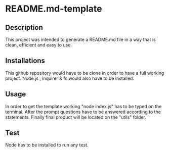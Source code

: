 # README.md-template

## Description
This project was intended to generate a README.md file in a way that is clean, efficient and easy to use.

## Installations

This github repository would have to be clone in order to have a full working project.
Node.js , inquirer & fs would also have to be installed.

## Usage

In order to get the template working "node index.js" has to be typed on the terminal.
After the prompt questions have to be answered according to the statements.
Finally final product will be located on the "utils" folder.

## Test 

Node has to be installed to run any test.




